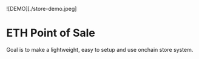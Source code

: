 ![DEMO][./store-demo.jpeg]

# ETH Point of Sale

Goal is to make a lightweight, easy to setup and use onchain store system.
